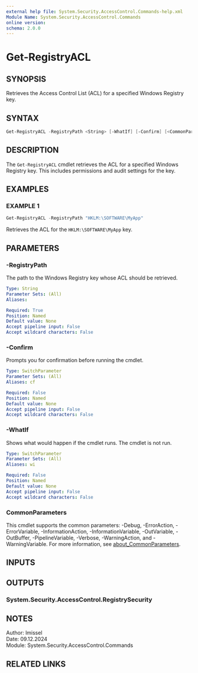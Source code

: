 ```yaml
---
external help file: System.Security.AccessControl.Commands-help.xml
Module Name: System.Security.AccessControl.Commands
online version:
schema: 2.0.0
---
```


# Get-RegistryACL

## SYNOPSIS

Retrieves the Access Control List (ACL) for a specified Windows Registry key.

## SYNTAX

```powershell
Get-RegistryACL -RegistryPath <String> [-WhatIf] [-Confirm] [<CommonParameters>]
```

## DESCRIPTION

The `Get-RegistryACL` cmdlet retrieves the ACL for a specified Windows Registry key.
This includes permissions and audit settings for the key.

## EXAMPLES

### EXAMPLE 1

```powershell
Get-RegistryACL -RegistryPath "HKLM:\SOFTWARE\MyApp"
```

Retrieves the ACL for the `HKLM:\SOFTWARE\MyApp` key.

## PARAMETERS

### -RegistryPath

The path to the Windows Registry key whose ACL should be retrieved.

```yaml
Type: String
Parameter Sets: (All)
Aliases:

Required: True
Position: Named
Default value: None
Accept pipeline input: False
Accept wildcard characters: False
```

### -Confirm

Prompts you for confirmation before running the cmdlet.

```yaml
Type: SwitchParameter
Parameter Sets: (All)
Aliases: cf

Required: False
Position: Named
Default value: None
Accept pipeline input: False
Accept wildcard characters: False
```

### -WhatIf

Shows what would happen if the cmdlet runs.
The cmdlet is not run.

```yaml
Type: SwitchParameter
Parameter Sets: (All)
Aliases: wi

Required: False
Position: Named
Default value: None
Accept pipeline input: False
Accept wildcard characters: False
```

### CommonParameters

This cmdlet supports the common parameters: -Debug, -ErrorAction, -ErrorVariable, -InformationAction, -InformationVariable, -OutVariable, -OutBuffer, -PipelineVariable, -Verbose, -WarningAction, and -WarningVariable. For more information, see [about_CommonParameters](http://go.microsoft.com/fwlink/?LinkID=113216).

## INPUTS

## OUTPUTS

### System.Security.AccessControl.RegistrySecurity

## NOTES

Author: lmissel\
Date: 09.12.2024\
Module: System.Security.AccessControl.Commands

## RELATED LINKS
